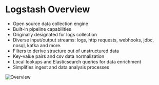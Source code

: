 # Logstash Overview #

* Open source data collection engine
* Built-in pipeline capabilities
* Originally designated for logs collection
* Diverse input/output streams: logs, http requests, webhooks, jdbc, nosql, kafka and more.
* Filters to derive structure out of unstructured data
* Key-value pairs and csv data normalization
* Local lookups and Elasticsearch queries for data enrichment
* Simplifies ingest and data analysis processes  

![Overview](../../media/logstash.png)
